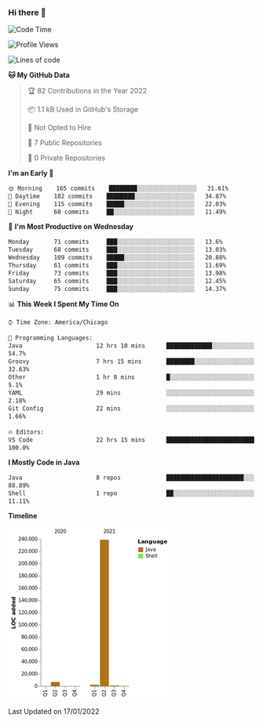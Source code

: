 ### Hi there 👋


<!--START_SECTION:waka-->
![Code Time](http://img.shields.io/badge/Code%20Time-1%2C977%20hrs%2012%20mins-blue)

![Profile Views](http://img.shields.io/badge/Profile%20Views-0-blue)

![Lines of code](https://img.shields.io/badge/From%20Hello%20World%20I%27ve%20Written-249%20Thousand%20lines%20of%20code-blue)

**🐱 My GitHub Data** 

> 🏆 82 Contributions in the Year 2022
 > 
> 📦 1.1 kB Used in GitHub's Storage 
 > 
> 🚫 Not Opted to Hire
 > 
> 📜 7 Public Repositories 
 > 
> 🔑 0 Private Repositories  
 > 
**I'm an Early 🐤** 

```text
🌞 Morning    165 commits    ████████░░░░░░░░░░░░░░░░░   31.61% 
🌆 Daytime    182 commits    ████████░░░░░░░░░░░░░░░░░   34.87% 
🌃 Evening    115 commits    █████░░░░░░░░░░░░░░░░░░░░   22.03% 
🌙 Night      60 commits     ██░░░░░░░░░░░░░░░░░░░░░░░   11.49%

```
📅 **I'm Most Productive on Wednesday** 

```text
Monday       71 commits     ███░░░░░░░░░░░░░░░░░░░░░░   13.6% 
Tuesday      68 commits     ███░░░░░░░░░░░░░░░░░░░░░░   13.03% 
Wednesday    109 commits    █████░░░░░░░░░░░░░░░░░░░░   20.88% 
Thursday     61 commits     ███░░░░░░░░░░░░░░░░░░░░░░   11.69% 
Friday       73 commits     ███░░░░░░░░░░░░░░░░░░░░░░   13.98% 
Saturday     65 commits     ███░░░░░░░░░░░░░░░░░░░░░░   12.45% 
Sunday       75 commits     ███░░░░░░░░░░░░░░░░░░░░░░   14.37%

```


📊 **This Week I Spent My Time On** 

```text
⌚︎ Time Zone: America/Chicago

💬 Programming Languages: 
Java                     12 hrs 10 mins      █████████████░░░░░░░░░░░░   54.7% 
Groovy                   7 hrs 15 mins       ████████░░░░░░░░░░░░░░░░░   32.63% 
Other                    1 hr 8 mins         █░░░░░░░░░░░░░░░░░░░░░░░░   5.1% 
YAML                     29 mins             ░░░░░░░░░░░░░░░░░░░░░░░░░   2.18% 
Git Config               22 mins             ░░░░░░░░░░░░░░░░░░░░░░░░░   1.66%

🔥 Editors: 
VS Code                  22 hrs 15 mins      █████████████████████████   100.0%

```

**I Mostly Code in Java** 

```text
Java                     8 repos             ██████████████████████░░░   88.89% 
Shell                    1 repo              ██░░░░░░░░░░░░░░░░░░░░░░░   11.11%

```


**Timeline**

![Chart not found](https://raw.githubusercontent.com/powercasgamer/powercasgamer/master/charts/bar_graph.png) 


 Last Updated on 17/01/2022
<!--END_SECTION:waka-->
